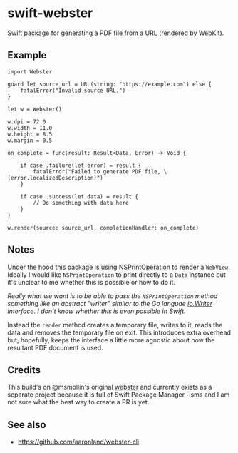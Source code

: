 # swift-webster

Swift package for generating a PDF file from a URL (rendered by WebKit).

## Example

```
import Webster

guard let source_url = URL(string: "https://example.com") else {
    fatalError("Invalid source URL.")
}

let w = Webster()

w.dpi = 72.0
w.width = 11.0
w.height = 8.5
w.margin = 0.5

on_complete = func(result: Result<Data, Error) -> Void {

    if case .failure(let error) = result {
        fatalError("Failed to generate PDF file, \(error.localizedDescription)")
    }

    if case .success(let data) = result {
        // Do something with data here
    }
}

w.render(source: source_url, completionHandler: on_complete)
```

## Notes

Under the hood this package is using [NSPrintOperation](https://developer.apple.com/documentation/appkit/nsprintoperation) to render a `WebView`. Ideally I would like `NSPrintOperation` to print directly to a `Data` instance but it's unclear to me whether this is possible or how to do it.

_Really what we want is to be able to pass the `NSPrintOperation` method something like an abstract "writer" similar to the Go languae [io.Writer](https://golang.org/pkg/io/) interface. I don't know whether this is even possible in Swift._

Instead the `render` method creates a temporary file, writes to it, reads the data and removes the temporary file on exit. This introduces extra overhead but, hopefully, keeps the interface a little more agnostic about how the resultant PDF document is used.

## Credits

This build's on @msmollin's original [webster](https://github.com/msmollin/webster) and currently exists as a separate project because it is full of Swift Package Manager -isms and I am not sure what the best way to create a PR is yet.

## See also

* https://github.com/aaronland/webster-cli
